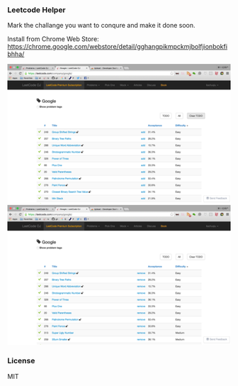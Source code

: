 ###  Leetcode Helper

Mark the challange you want to conqure and make it done soon.

Install from Chrome Web Store: https://chrome.google.com/webstore/detail/gghangpikmpckmjbolfjionbokfibhha/

<div><img src='https://raw.githubusercontent.com/liaohuqiu/leetcode-helper/master/art/1.png'/></div>

<div><img src='https://raw.githubusercontent.com/liaohuqiu/leetcode-helper/master/art/2.png'/></div>

### License

MIT

